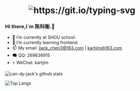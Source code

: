 <h1 align="center">
  <img src="https://readme-typing-svg.herokuapp.com?font=Noto+Sans+Simplified+Chinese&size=30&pause=1999&color=111111&background=473CFF00&vCenter=true&width=500&lines=%E9%A3%8E%E5%B0%98%E8%8D%8F%E8%8B%92%E9%9F%B3%E4%B9%A6%E7%BB%9D%EF%BC%8C%E5%85%B3%E5%A1%9E%E8%90%A7%E6%9D%A1%E8%A1%8C%E8%B7%AF%E9%9A%BE%E3%80%82](https://readme-typing-svg.herokuapp.com?font=Noto+Sans&size=30&pause=1999&color=222222&background=56FF6B00&center=true&vCenter=true&width=500&lines=%E9%95%BF%E9%A3%8E%E7%A0%B4%E6%B5%AA%E4%BC%9A%E6%9C%89%E6%97%B6%EF%BC%8C%E7%9B%B4%E6%8C%82%E4%BA%91%E5%B8%86%E6%B5%8E%E6%B2%A7%E6%B5%B7%E3%80%82" alt="https://git.io/typing-svg">
</h1>

### Hi there,I`m 陈科衡.👋

- 🔭 I’m currently at SHOU school.
- 🌱 I’m currently learning frontend
- 📫 My email: jjack_chen3@163.com | kartjim@163.com
- 🗨️ QQ: 269636915
- ⚡ WeChat: kartjim

![can-dy-jack's github stats](https://github-readme-stats.vercel.app/api?username=can-dy-jack&count_private=true&locale=cn&show_icons=true&&bg_color=dfffef&title_color=0969db&text_color=333333&icon_color=09d95b&hide_border=true)

![Top Langs](https://github-readme-stats.vercel.app/api/top-langs/?username=can-dy-jack&theme=swift&layout=compact)
